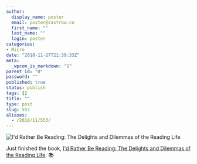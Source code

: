 ```yaml
---
author:
  display_name: poster
  email: poster@zastrow.co
  first_name: ""
  last_name: ""
  login: poster
categories:
- Micro
date: "2018-11-27T21:39:33Z"
meta:
  _wpcom_is_markdown: "1"
parent_id: "0"
password: ""
published: true
status: publish
tags: []
title: ""
type: post
slug: 553
aliases:
  - /2018/11/553/
---
```

<p><img src="https://i.gr-assets.com/images/S/compressed.photo.goodreads.com/books/1522239360l/38502471.jpg" alt="I'd Rather Be Reading: The Delights and Dilemmas of the Reading Life" /></p>

<p>Just finished the book, <a href="https://www.goodreads.com/review/show/2523974577?utm_medium=api&amp;utm_source=rss">I'd Rather Be Reading: The Delights and Dilemmas of the Reading Life</a>. 📚</p>

